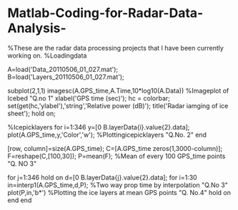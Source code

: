 # Matlab-Coding-for-Radar-Data-Analysis-
%These are the radar data processing projects that I have been currently working on.
%Loadingdata

A=load('Data_20110506_01_027.mat');
B=load('Layers_20110506_01_027.mat');

subplot(2,1,1)
imagesc(A.GPS_time,A.Time,10*log10(A.Data)) %Imageplot of Icebed "Q.no 1"
xlabel('GPS time (sec)');
hc = colorbar;
set(get(hc,'ylabel'),'string','Relative power (dB)');
title('Radar iamging of ice sheet');
hold on;


%Icepicklayers
for i=1:346
y=[0 B.layerData{i}.value{2}.data];
plot(A.GPS_time,y,'Color','w');  %Plottingicepicklayers "Q.No. 2"
end


[row, column]=size(A.GPS_time);
C=[A.GPS_time zeros(1,3000-column)];
F=reshape(C,[100,30]);
P=mean(F); %Mean of every 100 GPS_time points "Q. NO 3"


for j=1:346
    hold on
d=[0 B.layerData{j}.value{2}.data];
for i=1:30
in=interp1(A.GPS_time,d,P); %Two way prop time by interpolation   "Q.No 3"
plot(P,in,'b*')  %Plotting the  ice layers at mean GPS points  "Q. No.4"
hold on
end
end
